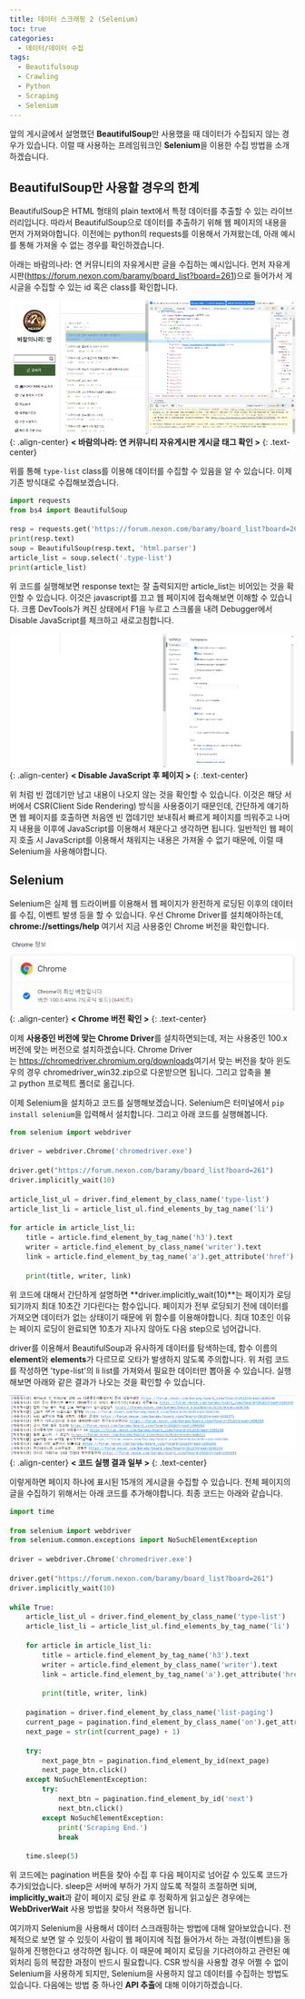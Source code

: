 ```yaml
---
title: 데이터 스크래핑 2 (Selenium)
toc: true
categories:
  - 데이터/데이터 수집
tags:
  - Beautifulsoup
  - Crawling
  - Python
  - Scraping
  - Selenium
---
```


앞의 게시글에서 설명했던 **BeautifulSoup**만 사용했을 때 데이터가 수집되지 않는 경우가 있습니다. 이럴 때 사용하는 프레임워크인 **Selenium**을 이용한 수집 방법을 소개하겠습니다.

## **BeautifulSoup만 사용할 경우의 한계**

BeautifulSoup은 HTML 형태의 plain text에서 특정 데이터를 추출할 수 있는 라이브러리입니다. 따라서 BeautifulSoup으로 데이터를 추출하기 위해 웹 페이지의 내용을 먼저 가져와야합니다. 이전에는 python의 requests를 이용해서 가져왔는데, 아래 예시를 통해 가져올 수 없는 경우를 확인하겠습니다.

아래는 바람의나라: 연 커뮤니티의 자유게시판 글을 수집하는 예시입니다. 먼저 자유게시판(https://forum.nexon.com/baramy/board_list?board=261)으로 들어가서 게시글을 수집할 수 있는 id 혹은 class를 확인합니다.

![cafe image](/assets/images/posts/2022-4-10-tistory-post-10/img-1.png){: .align-center}
**< 바람의나라: 연 커뮤니티 자유게시판 게시글 태그 확인 >**
{: .text-center}

위를 통해 `type-list` class를 이용해 데이터를 수집할 수 있음을 알 수 있습니다. 이제 기존 방식대로 수집해보겠습니다.

```python
import requests
from bs4 import BeautifulSoup

resp = requests.get('https://forum.nexon.com/baramy/board_list?board=261')
print(resp.text)
soup = BeautifulSoup(resp.text, 'html.parser')
article_list = soup.select('.type-list')
print(article_list)
```

위 코드를 실행해보면 response text는 잘 출력되지만 article_list는 비어있는 것을 확인할 수 있습니다. 이것은 javascript를 끄고 웹 페이지에 접속해보면 이해할 수 있습니다. 크롬 DevTools가 켜진 상태에서 F1을 누르고 스크롤을 내려 Debugger에서 Disable JavaScript를 체크하고 새로고침합니다.

![devtools](/assets/images/posts/2022-4-10-tistory-post-10/img-2.png){: .align-center}
**< Disable JavaScript 후 페이지 >**
{: .text-center}

위 처럼 빈 껍데기만 남고 내용이 나오지 않는 것을 확인할 수 있습니다. 이것은 해당 서버에서 CSR(Client Side Rendering) 방식을 사용중이기 때문인데, 간단하게 얘기하면 웹 페이지를 호출하면 처음엔 빈 껍데기만 보내줘서 빠르게 페이지를 띄워주고 나머지 내용을 이후에 JavaScript를 이용해서 채운다고 생각하면 됩니다. 일반적인 웹 페이지 호출 시 JavaScript를 이용해서 채워지는 내용은 가져올 수 없기 때문에, 이럴 때 Selenium을 사용해야합니다.

## **Selenium**

Selenium은 실제 웹 드라이버를 이용해서 웹 페이지가 완전하게 로딩된 이후의 데이터를 수집, 이벤트 발생 등을 할 수 있습니다. 우선 Chrome Driver를 설치해야하는데, **chrome://settings/help** 여기서 지금 사용중인 Chrome 버전을 확인합니다.

![chrome info](/assets/images/posts/2022-4-10-tistory-post-10/img-3.png){: .align-center}
**< Chrome 버전 확인 >**
{: .text-center}

이제 **사용중인 버전에 맞는 Chrome Driver**를 설치하면되는데, 저는 사용중인 100.x 버전에 맞는 버전으로 설치하겠습니다. Chrome Driver는 <https://chromedriver.chromium.org/downloads>여기서 맞는 버전을 찾아 윈도우의 경우 chromedriver_win32.zip으로 다운받으면 됩니다. 그리고 압축을 불고 python 프로젝트 폴더로 옮깁니다.

이제 Selenium을 설치하고 코드를 실행해보겠습니다. Selenium은 터미널에서 `pip install selenium`을 입력해서 설치합니다. 그리고 아래 코드를 실행해봅니다.

```python
from selenium import webdriver

driver = webdriver.Chrome('chromedriver.exe')

driver.get("https://forum.nexon.com/baramy/board_list?board=261")
driver.implicitly_wait(10)

article_list_ul = driver.find_element_by_class_name('type-list')
article_list_li = article_list_ul.find_elements_by_tag_name('li')

for article in article_list_li:
    title = article.find_element_by_tag_name('h3').text
    writer = article.find_element_by_class_name('writer').text
    link = article.find_element_by_tag_name('a').get_attribute('href')

    print(title, writer, link)​
```

위 코드에 대해서 간단하게 설명하면 **driver.implicitly_wait(10)**는 페이지가 로딩되기까지 최대 10초간 기다린다는 함수입니다. 페이지가 전부 로딩되기 전에 데이터를 가져오면 데이터가 없는 상태이기 때문에 위 함수를 이용해야합니다. 최대 10초인 이유는 페이지 로딩이 완료되면 10초가 지나지 않아도 다음 step으로 넘어갑니다.

driver를 이용해서 BeautifulSoup과 유사하게 데이터를 탐색하는데, 함수 이름의 **element**와 **elements**가 다르므로 오타가 발생하지 않도록 주의합니다. 위 처럼 코드를 작성하면 'type-list'의 li list를 가져와서 필요한 데이터만 뽑아올 수 있습니다. 실행해보면 아래와 같은 결과가 나오는 것을 확인할 수 있습니다.

![code execute](/assets/images/posts/2022-4-10-tistory-post-10/img-4.png){: .align-center}
**< 코드 실행 결과 일부 >**
{: .text-center}

이렇게하면 페이지 하나에 표시된 15개의 게시글을 수집할 수 있습니다. 전체 페이지의 글을 수집하기 위해서는 아래 코드를 추가해야합니다. 최종 코드는 아래와 같습니다.

```python
import time

from selenium import webdriver
from selenium.common.exceptions import NoSuchElementException

driver = webdriver.Chrome('chromedriver.exe')

driver.get("https://forum.nexon.com/baramy/board_list?board=261")
driver.implicitly_wait(10)

while True:
    article_list_ul = driver.find_element_by_class_name('type-list')
    article_list_li = article_list_ul.find_elements_by_tag_name('li')

    for article in article_list_li:
        title = article.find_element_by_tag_name('h3').text
        writer = article.find_element_by_class_name('writer').text
        link = article.find_element_by_tag_name('a').get_attribute('href')

        print(title, writer, link)

    pagination = driver.find_element_by_class_name('list-paging')
    current_page = pagination.find_element_by_class_name('on').get_attribute('id')
    next_page = str(int(current_page) + 1)

    try:
        next_page_btn = pagination.find_element_by_id(next_page)
        next_page_btn.click()
    except NoSuchElementException:
        try:
            next_btn = pagination.find_element_by_id('next')
            next_btn.click()
        except NoSuchElementException:
            print('Scraping End.')
            break

    time.sleep(5)
```

위 코드에는 pagination 버튼을 찾아 수집 후 다음 페이지로 넘어갈 수 있도록 코드가 추가되었습니다. sleep은 서버에 부하가 가지 않도록 적절히 조절하면 되며, **implicitly_wait**과 같이 페이지 로딩 완료 후 정확하게 읽고싶은 경우에는 **WebDriverWait** 사용 방법을 찾아서 적용하면 됩니다.

여기까지 Selenium을 사용해서 데이터 스크래핑하는 방법에 대해 알아보았습니다. 전체적으로 보면 알 수 있듯이 사람이 웹 페이지에 직접 들어가서 하는 과정(이벤트)을 동일하게 진행한다고 생각하면 됩니다. 이 때문에 페이지 로딩을 기다려야하고 관련된 예외처리 등의 복잡한 과정이 반드시 필요합니다. CSR 방식을 사용할 경우 어쩔 수 없이 Selenium을 사용하게 되지만, Selenium을 사용하지 않고 데이터를 수집하는 방법도 있습니다. 다음에는 방법 중 하나인 **API 추출**에 대해 이야기하겠습니다.
